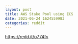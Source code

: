 ```yaml
--- 
layout: post 
title: AWS Stake Pool using ECS 
date: 2021-06-24 1624559983 
categories: reddit 
--- 
```

https://redd.it/o774fv